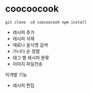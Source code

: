 # coocoocook
`
git clone 
cd coocoocook
npm install
`

* 레시피 추가
* 레시피 삭제
* 재료나 음식명 검색
* 가나다 순 정렬
* 태그 별 레시피 분류
* 이미지 파일전송

미개발 기능
* 레시피 편집
